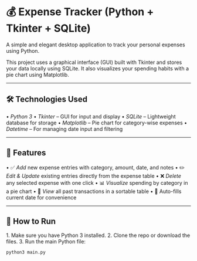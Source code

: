 # 💰 Expense Tracker (Python + Tkinter + SQLite)

A simple and elegant desktop application to track your personal expenses using Python.

This project uses a graphical interface (GUI) built with Tkinter and stores your data locally using SQLite. It also visualizes your spending habits with a pie chart using Matplotlib.

---

## 🛠 Technologies Used

•⁠  ⁠*Python 3*
•⁠  ⁠*Tkinter* – GUI for input and display
•⁠  ⁠*SQLite* – Lightweight database for storage
•⁠  ⁠*Matplotlib* – Pie chart for category-wise expenses
•⁠  ⁠*Datetime* – For managing date input and filtering

---

## 🚀 Features

•⁠  ⁠✅ *Add* new expense entries with category, amount, date, and notes
•⁠  ⁠✏️ *Edit & Update* existing entries directly from the expense table
•⁠  ⁠❌ *Delete* any selected expense with one click
•⁠  ⁠📊 *Visualize* spending by category in a pie chart
•⁠  ⁠🧾 *View* all past transactions in a sortable table
•⁠  ⁠📅 Auto-fills current date for convenience

---

## 🔧 How to Run

1.⁠ ⁠Make sure you have Python 3 installed.
2.⁠ ⁠Clone the repo or download the files.
3.⁠ ⁠Run the main Python file:

```bash
python3 main.py